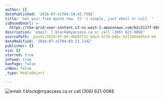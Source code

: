 ```yaml
---
author: []
datePublished: '2016-07-21T04:19:41.759Z'
title: 'Get your free quote now. It''s simple, just email or call. '
isBasedOnUrl: >-
  https://the-grid-user-content.s3-us-west-2.amazonaws.com/b2c2117f-0b97-4089-8760-4fb4ec059be1.jpg
description: 'email: f.block@myaccess.ca or call (306) 621-0088'
sourcePath: _posts/2016-07-06-d660ff31-8de5-437b-b46c-b2f380a095e3.md
dateModified: '2016-07-21T04:03:23.134Z'
publisher: {}
via: {}
starred: true
inFeed: true
hasPage: false
inNav: false
_type: MediaObject

---
```

![email: f.block@myaccess.ca or call (306) 621-0088](https://the-grid-user-content.s3-us-west-2.amazonaws.com/b2c2117f-0b97-4089-8760-4fb4ec059be1.jpg)